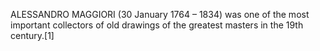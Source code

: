 ALESSANDRO MAGGIORI (30 January 1764 – 1834) was one of the most important collectors of old drawings of the greatest masters in the 19th century.[1]
